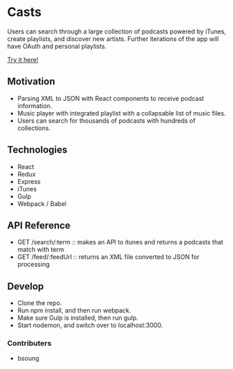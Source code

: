 # Casts

Users can search through a large collection of podcasts powered by iTunes, create playlists, and discover new artists. Further iterations of the app will have OAuth and personal playlists.

[Try it here!](https://casts-bs.herokuapp.com/)

## Motivation

* Parsing XML to JSON with React components to receive podcast information. 
* Music player with integrated playlist with a collapsable list of music files.
* Users can search for thousands of podcasts with hundreds of collections. 

## Technologies

* React
* Redux
* Express
* iTunes
* Gulp
* Webpack / Babel

## API Reference

* GET /search/:term    :: makes an API to itunes and returns a podcasts that match with term
* GET /feed/:feedUrl    :: returns an XML file converted to JSON for processing


## Develop

* Clone the repo.
* Run npm install, and then run webpack.
* Make sure Gulp is installed, then run gulp.
* Start nodemon, and switch over to localhost:3000.

### Contributers
* bsoung


